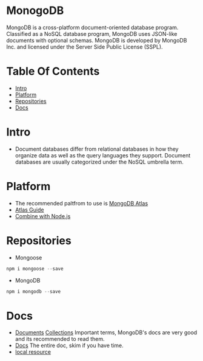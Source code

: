 <!-- press ctrl+K then V to open a preview of the MarkDown file  -->
# MonogoDB
MongoDB is a cross-platform document-oriented database program. 
Classified as a NoSQL database program, MongoDB uses JSON-like documents with optional schemas. 
MongoDB is developed by MongoDB Inc. and licensed under the Server Side Public License (SSPL).

# Table Of Contents

* [Intro](#Intro) 
* [Platform](#Platform)
* [Repositories](#Repositories)
* [Docs](#Docs)

# Intro
* Document databases differ from relational databases in how they organize data as well as the query languages they support. 
Document databases are usually categorized under the NoSQL umbrella term.

# Platform
* The recommended paltfrom to use is [MongoDB Atlas](https://www.mongodb.com/cloud/atlas)
* [Atlas Guide](./AtlasGuide)
* [Combine with Node.js](./AtlasWithNode)

# Repositories
* Mongoose 
``` Javascript
npm i mongoose --save

```

* MongoDB 
``` Javascript
npm i mongodb --save

```


# Docs
* [Documents](https://docs.mongodb.com/manual/core/document/) [Collections](https://docs.mongodb.com/manual/core/databases-and-collections/)
Important terms, MongoDB's docs are very good and its recommended to read them.
* [Docs](https://docs.mongodb.com/manual/)
The entire doc, skim if you have time.
* [local resource](./resourceName.someFile)
